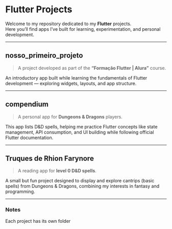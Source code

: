 # Flutter Projects

Welcome to my repository dedicated to my **Flutter** projects.  
Here you’ll find apps I’ve built for learning, experimentation, and personal development.

---

## nosso_primeiro_projeto
> A project developed as part of the **“Formação Flutter | Alura”** course.

An introductory app built while learning the fundamentals of Flutter development — exploring widgets, layouts, and app structure.

---

## compendium
> A personal app for **Dungeons & Dragons** players.

This app lists D&D spells, helping me practice Flutter concepts like state management, API consumption, and UI building while following official Flutter documentation.

---

## Truques de Rhion Farynore
> A reading app for **level 0 D&D spells**.

A small but fun project designed to display and explore cantrips (basic spells) from Dungeons & Dragons, combining my interests in fantasy and programming.

---

### Notes
Each project has its own folder
